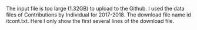 The input file is too large (1.32GB) to upload to the Github.
I used the data files of Contributions by Individual for 2017-2018.
The download file name id itcont.txt.
Here I only show the first several lines of the download file.
